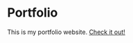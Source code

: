 # Portfolio

This is my portfolio website. [Check it out!](https://nathaniel-j.github.io/portfolio/)
